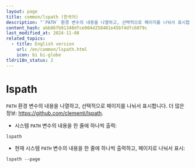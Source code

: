 ```yaml
---
layout: page
title: common/lspath (한국어)
description: "`PATH` 환경 변수의 내용을 나열하고, 선택적으로 페이지를 나눠서 표시합니다."
content_hash: abb86fb91348dfce004d258401e45bf4dfc6079c
last_modified_at: 2024-11-08
related_topics:
  - title: English version
    url: /en/common/lspath.html
    icon: bi bi-globe
tldri18n_status: 2
---
```

# lspath

`PATH` 환경 변수의 내용을 나열하고, 선택적으로 페이지를 나눠서 표시합니다.
더 많은 정보: <https://github.com/clementi/lspath>.

- 시스템 `PATH` 변수의 내용을 한 줄에 하나씩 출력:

`lspath`

- 현재 시스템 `PATH` 변수의 내용을 한 줄에 하나씩 출력하고, 페이지로 나눠서 표시:

`lspath --page`

